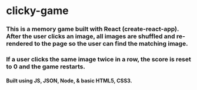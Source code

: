 # clicky-game

### This is a memory game built with React (create-react-app). After the user clicks an image, all images are shuffled and re-rendered to the page so the user can find the matching image.
### If a user clicks the same image twice in a row, the score is reset to 0 and the game restarts.

#### Built using JS, JSON, Node, & basic HTML5, CSS3.
